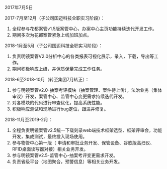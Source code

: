 2017年7月5日

2017-7月至12月（子公司国迈科技全职实习阶段）：

1. 全程参与花都案管v1.5版案管中心，办案中心主页功能持续迭代开发工作。
2. 期间多次为花都案管紧急上线加班加点。

2018-1月至5月（子公司国迈科技全职实习阶段）：

1. 负责明镜案管V2.0分析中心的各类报表可视化展示，录入，下载，导出等工作。
2. 期间积极响应上级，并保质保量完成工作任务。

2018-6至2018-10月（转至集团7月转正）：

1. 参与明镜案管v2.0-抽案考评模块（抽案管理、案件待上传），法治业务（集体审议）开发，案管中心、监管中心变更需求持续迭代开发。
2. 对各模块的代码进行审查优化，提高系统性能。
3. 积极响应测试和现场进行bug定位，跟进并修复。

2018-11月至2019-2月：

1. 全程负责明镜案管v2.5统一下载刻录web端技术框架选型、框架评审会，功能开发，集成测试，最终投入现场使用。
2. 参与物管中心第一版（ 申请和审批业务开发、保管设备、谷歌版高扫仪、RFID桌面读写器对接）相关业务开发。
3. 参与明镜案管v2.5-监管中心-抽案考评变更需求开发。
4. 负责省级平台（地图聚合，预警信息）等相关业务开发。